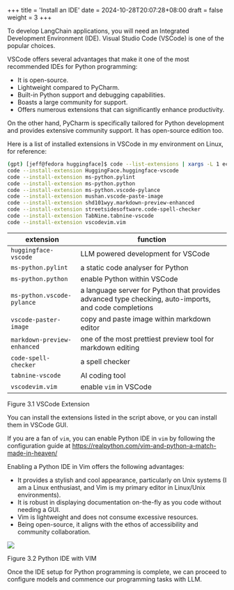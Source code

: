 +++
title = 'Install an IDE'
date = 2024-10-28T20:07:28+08:00
draft = false
weight = 3
+++

To develop LangChain applications, you will need an Integrated Development Environment (IDE). Visual Studio Code (VSCode) is one of the popular choices.

VSCode offers several advantages that make it one of the most recommended IDEs for Python programming:
- It is open-source.
- Lightweight compared to PyCharm.
- Built-in Python support and debugging capabilities.
- Boasts a large community for support.
- Offers numerous extensions that can significantly enhance productivity.

On the other hand, PyCharm is specifically tailored for Python development and provides extensive community support. It has open-source edition too.

Here is a list of installed extensions in VSCode in my environment on Linux, for reference:

```sh
(gpt) [jeff@fedora huggingface]$ code --list-extensions | xargs -L 1 echo code --install-extension
code --install-extension HuggingFace.huggingface-vscode
code --install-extension ms-python.pylint
code --install-extension ms-python.python
code --install-extension ms-python.vscode-pylance
code --install-extension mushan.vscode-paste-image
code --install-extension shd101wyy.markdown-preview-enhanced
code --install-extension streetsidesoftware.code-spell-checker
code --install-extension TabNine.tabnine-vscode
code --install-extension vscodevim.vim
```

extension | function
-- | --
`huggingface-vscode` | LLM powered development for VSCode
`ms-python.pylint` | a static code analyser for Python
`ms-python.python` | enable Python within VSCode
`ms-python.vscode-pylance` | a language server for Python that provides advanced type checking, auto-imports, and code completions
`vscode-paster-image` | copy and paste image within markdown editor
`markdown-preview-enhanced` | one of the most prettiest preview tool for markdown editing
`code-spell-checker` | a spell checker
`tabnine-vscode` | AI coding tool
`vscodevim.vim` | enable `vim` in VSCode

Figure 3.1 VSCode Extension
<br>


You can install the extensions listed in the script above, or you can install them in VSCode GUI.

If you are a fan of `vim`, you can enable Python IDE in `vim` by following the configuration guide at https://realpython.com/vim-and-python-a-match-made-in-heaven/

Enabling a Python IDE in Vim offers the following advantages:
- It provides a stylish and cool appearance, particularly on Unix systems (I am a Linux enthusiast, and Vim is my primary editor in Linux/Unix environments).
- It is robust in displaying documentation on-the-fly as you code without needing a GUI.
- Vim is lightweight and does not consume excessive resources.
- Being open-source, it aligns with the ethos of accessibility and community collaboration.

![](images/2023-11-12-13-14-06.png)

Figure 3.2 Python IDE with VIM
<br>

Once the IDE setup for Python programming is complete, we can proceed to configure models and commence our programming tasks with LLM.
